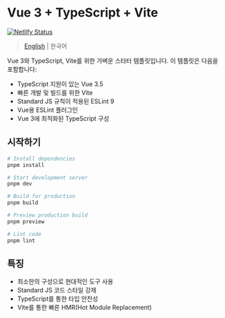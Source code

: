 # Vue 3 + TypeScript + Vite

[![Netlify Status](https://api.netlify.com/api/v1/badges/f4e57968-eb20-4de8-91c4-001474804566/deploy-status)](https://vite-vue3-ts-standard.netlify.app/)

> [English](./README.md) | 한국어  

Vue 3와 TypeScript, Vite를 위한 가벼운 스타터 템플릿입니다. 이 템플릿은 다음을 포함합니다:

- TypeScript 지원이 있는 Vue 3.5
- 빠른 개발 및 빌드를 위한 Vite
- Standard JS 규칙이 적용된 ESLint 9
- Vue용 ESLint 플러그인
- Vue 3에 최적화된 TypeScript 구성

## 시작하기

```bash
# Install dependencies
pnpm install

# Start development server
pnpm dev

# Build for production
pnpm build

# Preview production build
pnpm preview

# Lint code
pnpm lint
```

## 특징

- 최소한의 구성으로 현대적인 도구 사용
- Standard JS 코드 스타일 강제
- TypeScript를 통한 타입 안전성
- Vite를 통한 빠른 HMR(Hot Module Replacement)
